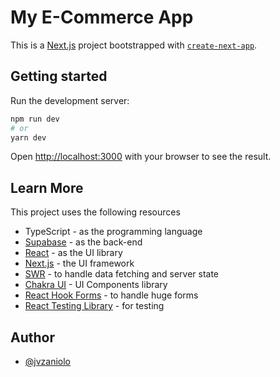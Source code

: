 # My E-Commerce App

This is a [Next.js](https://nextjs.org/) project bootstrapped with [`create-next-app`](https://github.com/vercel/next.js/tree/canary/packages/create-next-app).

## Getting started

Run the development server:

```bash
npm run dev
# or
yarn dev
```

Open [http://localhost:3000](http://localhost:3000) with your browser to see the result.

## Learn More

This project uses the following resources

- TypeScript - as the programming language
- [Supabase](https://supabase.com/) - as the back-end
- [React](https://reactjs.org/) - as the UI library
- [Next.js](https://nextjs.org) - the UI framework
- [SWR](https://swr.vercel.app/) - to handle data fetching and server state
- [Chakra UI](https://chakra-ui.com/) - UI Components library
- [React Hook Forms](https://react-hook-form.com/) - to handle huge forms
- [React Testing Library](https://testing-library.com/) - for testing

## Author

- [@jvzaniolo](https://github.com/jvzaniolo)
